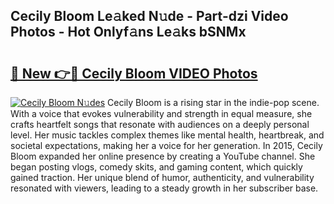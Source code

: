 ## Cecily Bloom Le𝚊ked N𝚞de - Part-dzi Video Photos - Hot Onlyf𝚊ns Le𝚊ks bSNMx

# <h2><a href="http://ab55089.deff.icu/?id=Cecily+Bloom">🔗 New 👉🔴 Cecily Bloom VIDEO Photos</a></h2>

[![Cecily Bloom N𝚞des](https://i.imgur.com/rIISA9y.gif)](http://ab55089.deff.icu/?id=Cecily+Bloom)
Cecily Bloom is a rising star in the indie-pop scene. With a voice that evokes vulnerability and strength in equal measure, she crafts heartfelt songs that resonate with audiences on a deeply personal level. Her music tackles complex themes like mental health, heartbreak, and societal expectations, making her a voice for her generation. In 2015, Cecily Bloom expanded her online presence by creating a YouTube channel. She began posting vlogs, comedy skits, and gaming content, which quickly gained traction. Her unique blend of humor, authenticity, and vulnerability resonated with viewers, leading to a steady growth in her subscriber base.
